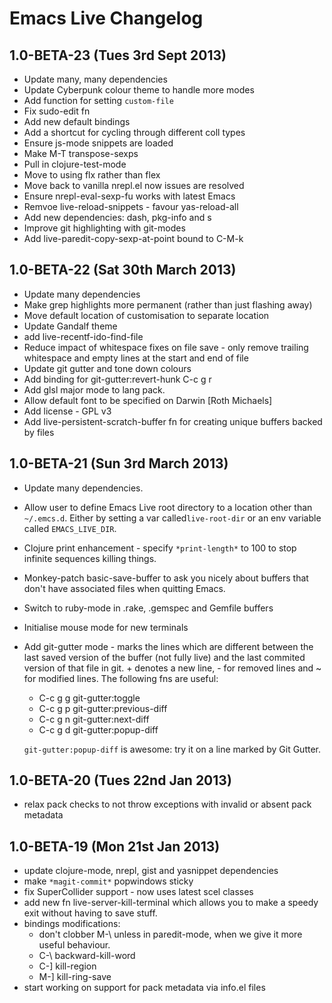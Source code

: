 # Emacs Live Changelog

## 1.0-BETA-23 (Tues 3rd Sept 2013)
* Update many, many dependencies
* Update Cyberpunk colour theme to handle more modes
* Add function for setting `custom-file`
* Fix sudo-edit fn
* Add new default bindings
* Add a shortcut for cycling through different coll types
* Ensure js-mode snippets are loaded
* Make M-T transpose-sexps
* Pull in clojure-test-mode
* Move to using flx rather than flex
* Move back to vanilla nrepl.el now issues are resolved
* Ensure nrepl-eval-sexp-fu works with latest Emacs
* Remvoe live-reload-snippets - favour yas-reload-all
* Add new dependencies: dash, pkg-info and s
* Improve git highlighting with git-modes
* Add live-paredit-copy-sexp-at-point bound to C-M-k


## 1.0-BETA-22 (Sat 30th March 2013)
* Update many dependencies
* Make grep highlights more permanent (rather than just flashing away)
* Move default location of customisation to separate location
* Update Gandalf theme
* add live-recentf-ido-find-file
* Reduce impact of whitespace fixes on file save - only remove trailing
  whitespace and empty lines at the start and end of file
* Update git gutter and tone down colours
* Add binding for git-gutter:revert-hunk C-c g r
* Add glsl major mode to lang pack.
* Allow default font to be specified on Darwin [Roth Michaels]
* Add license - GPL v3
* Add live-persistent-scratch-buffer fn for creating unique buffers
  backed by files


## 1.0-BETA-21 (Sun 3rd March 2013)

* Update many dependencies.
* Allow user to define Emacs Live root directory to a location other
  than `~/.emcs.d`. Either by setting a var called`live-root-dir` or an
  env variable called `EMACS_LIVE_DIR`.
* Clojure print enhancement - specify `*print-length*` to 100 to stop
  infinite sequences killing things.
* Monkey-patch basic-save-buffer to ask you nicely about buffers that
  don't have associated files when quitting Emacs.
* Switch to ruby-mode in .rake, .gemspec and Gemfile buffers
* Initialise mouse mode for new terminals
* Add git-gutter mode - marks the lines which are different between the
  last saved version of the buffer (not fully live) and the last
  commited version of that file in git. + denotes a new line, - for
  removed lines and ~ for modified lines. The following fns are useful:
  - C-c g g git-gutter:toggle
  - C-c g p git-gutter:previous-diff
  - C-c g n git-gutter:next-diff
  - C-c g d git-gutter:popup-diff

  `git-gutter:popup-diff` is awesome: try it on a line marked by Git
  Gutter.


## 1.0-BETA-20 (Tues 22nd Jan 2013)
* relax pack checks to not throw exceptions with invalid or absent pack metadata

## 1.0-BETA-19 (Mon 21st Jan 2013)

* update clojure-mode, nrepl, gist and yasnippet dependencies
* make `*magit-commit*` popwindows sticky
* fix SuperCollider support - now uses latest scel classes
* add new fn live-server-kill-terminal which allows you to make a speedy
  exit without having to save stuff.
* bindings modifications:
  - don't clobber M-\ unless in paredit-mode, when we give it more useful behaviour.
  - C-\ backward-kill-word
  - C-] kill-region
  - M-] kill-ring-save
* start working on support for pack metadata via info.el files
